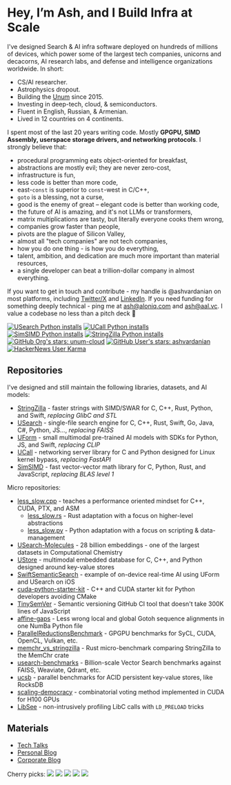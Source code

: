 # Hey, I’m Ash, and I Build Infra at Scale

I've designed Search & AI infra software deployed on hundreds of millions of devices, which power some of the largest tech companies, unicorns and decacorns, AI research labs, and defense and intelligence organizations worldwide.
In short:

- CS/AI researcher.
- Astrophysics dropout.
- Building the [Unum](https://unum.cloud) since 2015.
- Investing in deep-tech, cloud, & semiconductors.
- Fluent in English, Russian, & Armenian.
- Lived in 12 countries on 4 continents.

I spent most of the last 20 years writing code.
Mostly __GPGPU, SIMD Assembly, userspace storage drivers, and networking protocols__.
I strongly believe that:

- procedural programming eats object-oriented for breakfast,
- abstractions are mostly evil; they are never zero-cost,
- infrastructure is fun,
- less code is better than more code,
- east-`const` is superior to `const`-west in C/C++,
- `goto` is a blessing, not a curse,
- good is the enemy of great – elegant code is better than working code,
- the future of AI is amazing, and it's not LLMs or transformers,
- matrix multiplications are tasty, but literally everyone cooks them wrong,
- companies grow faster than people,
- pivots are the plague of Silicon Valley,
- almost all "tech companies" are not tech companies,
- how you do one thing - is how you do everything,
- talent, ambition, and dedication are much more important than material resources,
- a single developer can beat a trillion-dollar company in almost everything.

If you want to get in touch and contribute - my handle is @ashvardanian on most platforms, including [Twitter/X](https://twitter.com/ashvardanian) and [LinkedIn](https://linkedin.com/in/ashvardanian).
If you need funding for something deeply technical - ping me at ash@aloniq.com and ash@aal.vc.
I value a codebase no less than a pitch deck 🤗

[![USearch Python installs](https://static.pepy.tech/personalized-badge/usearch?period=total&units=abbreviation&left_color=black&right_color=blue&left_text=USearch%20Python%20installs)](https://github.com/unum-cloud/usearch)
[![UCall Python installs](https://static.pepy.tech/personalized-badge/ucall?period=total&units=abbreviation&left_color=black&right_color=blue&left_text=UCall%20Python%20installs)](https://github.com/unum-cloud/ucall)
[![SimSIMD Python installs](https://static.pepy.tech/personalized-badge/simsimd?period=total&units=abbreviation&left_color=black&right_color=blue&left_text=SimSIMD%20Python%20installs)](https://github.com/ashvardanian/simsimd)
[![StringZilla Python installs](https://static.pepy.tech/personalized-badge/stringzilla?period=total&units=abbreviation&left_color=black&right_color=blue&left_text=StringZilla%20Python%20installs)](https://github.com/ashvardanian/stringzilla)
[![GitHub Org's stars: unum-cloud](https://img.shields.io/github/stars/unum-cloud?style=social&label=Unum%20Stars)](https://github.com/unum-cloud)
[![GitHub User's stars: ashvardanian](https://img.shields.io/github/stars/ashvardanian?style=social&label=Personal%20Stars)](https://github.com/ashvardanian)
[![HackerNews User Karma](https://img.shields.io/hackernews/user-karma/ashvardanian?label=HackerNews)](https://ashvardanian.com/about#hackernews)

## Repositories

I've designed and still maintain the following libraries, datasets, and AI models:

- [StringZilla](https://github.com/ashvardanian/StringZilla) - faster strings with SIMD/SWAR for C, C++, Rust, Python, and Swift, _replacing GlibC and STL_
- [USearch](https://github.com/unum-cloud/USearch) - single-file search engine for C, C++, Rust, Swift, Go, Java, C#, Python, JS..., _replacing FAISS_
- [UForm](https://github.com/unum-cloud/UForm) - small multimodal pre-trained AI models with SDKs for Python, JS, and Swift, _replacing CLIP_
- [UCall](https://github.com/unum-cloud/UCall) - networking server library for C and Python designed for Linux kernel bypass, _replacing FastAPI_
- [SimSIMD](https://github.com/ashvardanian/SimSIMD) - fast vector-vector math library for C, Python, Rust, and JavaScript, _replacing BLAS level 1_

Micro repositories:

- [less_slow.cpp](https://github.com/ashvardanian/less_slow.cpp) - teaches a performance oriented mindset for C++, CUDA, PTX, and ASM
  - [less_slow.rs](https://github.com/ashvardanian/less_slow.rs) - Rust adaptation with a focus on higher-level abstractions
  - [less_slow.py](https://github.com/ashvardanian/less_slow.py) - Python adaptation with a focus on scripting & data-management
- [USearch-Molecules](https://github.com/ashvardanian/USearch-Molecules) - 28 billion embeddings - one of the largest datasets in Computational Chemistry
- [UStore](https://github.com/unum-cloud/UStore) - multimodal embedded database for C, C++, and Python designed around key-value stores
- [SwiftSemanticSearch](https://github.com/ashvardanian/SwiftSemanticSearch) - example of on-device real-time AI using UForm and USearch on iOS
- [cuda-python-starter-kit](https://github.com/ashvardanian/cuda-python-starter-kit) - C++ and CUDA starter kit for Python developers avoiding CMake
- [TinySemVer](https://github.com/ashvardanian/tinysemver) - Semantic versioning GitHub CI tool that doesn't take 300K lines of JavaScript
- [affine-gaps](https://github.com/ashvardanian/affine-gaps) - Less wrong local and global Gotoh sequence alignments in one NumBa Python file
- [ParallelReductionsBenchmark](https://github.com/ashvardanian/ParallelReductionsBenchmark) - GPGPU benchmarks for SyCL, CUDA, OpenCL, Vulkan, etc.
- [memchr_vs_stringzilla](https://github.com/ashvardanian/memchr_vs_stringzilla) - Rust micro-benchmark comparing StringZilla to the MemChr crate
- [usearch-benchmarks](https://github.com/unum-cloud/usearch-benchmarks) - Billion-scale Vector Search benchmarks against FAISS, Weaviate, Qdrant, etc.
- [ucsb](https://github.com/unum-cloud/ucsb) - parallel benchmarks for ACID persistent key-value stores, like RocksDB
- [scaling-democracy](https://github.com/ashvardanian/scaling-democracy) - combinatorial voting method implemented in CUDA for H100 GPUs
- [LibSee](https://github.com/ashvardanian/libsee) - non-intrusively profiling LibC calls with `LD_PRELOAD` tricks

## Materials

- [Tech Talks](https://ashvardanian.com/talks)
- [Personal Blog](https://ashvardanian.com/archives)
- [Corporate Blog](https://www.unum.cloud/blog)

Cherry picks:
[![](https://img.shields.io/youtube/views/ybWeUf_hC7o?label=Designing%20the%20fastest%20ACID%20Key-Value%20Store%2C%202022)](https://www.youtube.com/watch?v=ybWeUf_hC7o&list=PL2kcrNAeGTFzZbccNB3P_xruYPskMmwRT)
[![](https://img.shields.io/youtube/views/AA4RI6o0h1U?label=Dive%20into%20the%20general%20putposes%20GPU%20programming%2C%202019)](https://www.youtube.com/watch?v=AA4RI6o0h1U&list=PL2kcrNAeGTFzZbccNB3P_xruYPskMmwRT)
[![](https://img.shields.io/youtube/views/PQKYc0zK0iU?label=Bird's%20Eye%20View%20of%20Open-Source%20AI%20Infrastructure%2C%202023)](https://www.youtube.com/watch?v=PQKYc0zK0iU&list=PL2kcrNAeGTFzZbccNB3P_xruYPskMmwRT&t=65s)
[![](https://img.shields.io/youtube/views/UMrhB3icP9w?label=Vector%20Search%20and%20Databases%20at%20Scale%2C%202023)](https://www.youtube.com/watch?v=UMrhB3icP9w&list=PL2kcrNAeGTFzZbccNB3P_xruYPskMmwRT&t=65s)
[![](https://img.shields.io/youtube/views/L9ELuU3GeNc?label=Fantastic%20Data%20Science%20Libraries%20and%20Where%20to%20Find%20Them%2C%202023)](https://www.youtube.com/watch?v=L9ELuU3GeNc&list=PL2kcrNAeGTFzZbccNB3P_xruYPskMmwRT)

